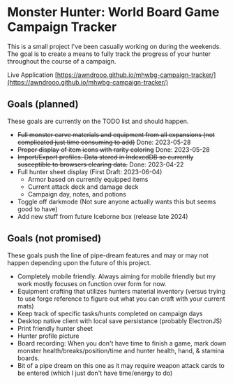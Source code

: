 # Monster Hunter: World Board Game Campaign Tracker

This is a small project I've been casually working on during the weekends. The
goal is to create a means to fully track the progress of your hunter throughout
the course of a campaign.

Live Application [https://awndrooo.github.io/mhwbg-campaign-tracker/](https://awndrooo.github.io/mhwbg-campaign-tracker/)

## Goals (planned)
These goals are currently on the TODO list and should happen.
- ~~Full monster carve materials and equipment from all expansions (not complicated just time consuming to add)~~ Done: 2023-05-28
- ~~Proper display of item icons with rarity coloring~~ Done: 2023-05-28
- ~~Import/Export profiles. Data stored in IndexedDB so currently susceptible to browsers clearing data.~~ Done: 2023-04-22
- Full hunter sheet display (First Draft: 2023-06-04)
  - Armor based on currently equipped items
  - Current attack deck and damage deck
  - Campaign day, notes, and potions
- Toggle off darkmode (Not sure anyone actually wants this but seems good to have)
- Add new stuff from future Iceborne box (release late 2024)

## Goals (not promised)
These goals push the line of pipe-dream features and may or may not happen depending upon the future of this project.
- Completely mobile friendly. Always aiming for mobile friendly but my work mostly focuses on function over form for now.
- Equipment crafting that utilizes hunters material inventory (versus trying to use forge reference to figure out what you can craft with your current mats)
- Keep track of specific tasks/hunts completed on campaign days
- Desktop native client with local save persistance (probably ElectronJS)
- Print friendly hunter sheet
- Hunter profile picture
- Board recording: When you don't have time to finish a game, mark down monster health/breaks/position/time and hunter health, hand, & stamina boards.
 - Bit of a pipe dream on this one as it may require weapon attack cards to be entered (which I just don't have time/energy to do)
